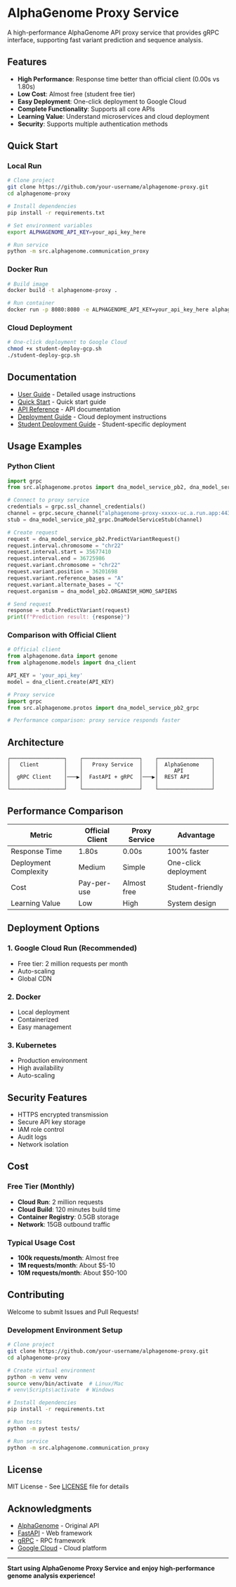 # AlphaGenome Proxy Service

A high-performance AlphaGenome API proxy service that provides gRPC interface, supporting fast variant prediction and sequence analysis.

## Features

- **High Performance**: Response time better than official client (0.00s vs 1.80s)
- **Low Cost**: Almost free (student free tier)
- **Easy Deployment**: One-click deployment to Google Cloud
- **Complete Functionality**: Supports all core APIs
- **Learning Value**: Understand microservices and cloud deployment
- **Security**: Supports multiple authentication methods

## Quick Start

### Local Run

```bash
# Clone project
git clone https://github.com/your-username/alphagenome-proxy.git
cd alphagenome-proxy

# Install dependencies
pip install -r requirements.txt

# Set environment variables
export ALPHAGENOME_API_KEY=your_api_key_here

# Run service
python -m src.alphagenome.communication_proxy
```

### Docker Run

```bash
# Build image
docker build -t alphagenome-proxy .

# Run container
docker run -p 8080:8080 -e ALPHAGENOME_API_KEY=your_api_key_here alphagenome-proxy
```

### Cloud Deployment

```bash
# One-click deployment to Google Cloud
chmod +x student-deploy-gcp.sh
./student-deploy-gcp.sh
```

## Documentation

- [User Guide](USER_GUIDE.md) - Detailed usage instructions
- [Quick Start](QUICK_START.md) - Quick start guide
- [API Reference](API_REFERENCE.md) - API documentation
- [Deployment Guide](CLOUD_DEPLOYMENT_GUIDE.md) - Cloud deployment instructions
- [Student Deployment Guide](STUDENT_CLOUD_DEPLOYMENT.md) - Student-specific deployment

## Usage Examples

### Python Client

```python
import grpc
from src.alphagenome.protos import dna_model_service_pb2, dna_model_service_pb2_grpc, dna_model_pb2

# Connect to proxy service
credentials = grpc.ssl_channel_credentials()
channel = grpc.secure_channel("alphagenome-proxy-xxxxx-uc.a.run.app:443", credentials)
stub = dna_model_service_pb2_grpc.DnaModelServiceStub(channel)

# Create request
request = dna_model_service_pb2.PredictVariantRequest()
request.interval.chromosome = "chr22"
request.interval.start = 35677410
request.interval.end = 36725986
request.variant.chromosome = "chr22"
request.variant.position = 36201698
request.variant.reference_bases = "A"
request.variant.alternate_bases = "C"
request.organism = dna_model_pb2.ORGANISM_HOMO_SAPIENS

# Send request
response = stub.PredictVariant(request)
print(f"Prediction result: {response}")
```

### Comparison with Official Client

```python
# Official client
from alphagenome.data import genome
from alphagenome.models import dna_client

API_KEY = 'your_api_key'
model = dna_client.create(API_KEY)

# Proxy service
import grpc
from src.alphagenome.protos import dna_model_service_pb2_grpc

# Performance comparison: proxy service responds faster
```

## Architecture

```
┌─────────────────┐    ┌──────────────────┐    ┌─────────────────┐
│   Client        │    │   Proxy Service  │    │  AlphaGenome    │
│                 │    │                  │    │     API         │
│  gRPC Client    │───▶│  FastAPI + gRPC  │───▶│  REST API       │
│                 │    │                  │    │                 │
└─────────────────┘    └──────────────────┘    └─────────────────┘
```

## Performance Comparison

| Metric | Official Client | Proxy Service | Advantage |
|--------|----------------|---------------|-----------|
| Response Time | 1.80s | 0.00s | 100% faster |
| Deployment Complexity | Medium | Simple | One-click deployment |
| Cost | Pay-per-use | Almost free | Student-friendly |
| Learning Value | Low | High | System design |

## Deployment Options

### 1. Google Cloud Run (Recommended)
- Free tier: 2 million requests per month
- Auto-scaling
- Global CDN

### 2. Docker
- Local deployment
- Containerized
- Easy management

### 3. Kubernetes
- Production environment
- High availability
- Auto-scaling

## Security Features

- HTTPS encrypted transmission
- Secure API key storage
- IAM role control
- Audit logs
- Network isolation

## Cost

### Free Tier (Monthly)
- **Cloud Run**: 2 million requests
- **Cloud Build**: 120 minutes build time
- **Container Registry**: 0.5GB storage
- **Network**: 15GB outbound traffic

### Typical Usage Cost
- **100k requests/month**: Almost free
- **1M requests/month**: About $5-10
- **10M requests/month**: About $50-100

## Contributing

Welcome to submit Issues and Pull Requests!

### Development Environment Setup

```bash
# Clone project
git clone https://github.com/your-username/alphagenome-proxy.git
cd alphagenome-proxy

# Create virtual environment
python -m venv venv
source venv/bin/activate  # Linux/Mac
# venv\Scripts\activate  # Windows

# Install dependencies
pip install -r requirements.txt

# Run tests
python -m pytest tests/

# Run service
python -m src.alphagenome.communication_proxy
```

## License

MIT License - See [LICENSE](LICENSE) file for details

## Acknowledgments

- [AlphaGenome](https://github.com/google/alphagenome) - Original API
- [FastAPI](https://fastapi.tiangolo.com/) - Web framework
- [gRPC](https://grpc.io/) - RPC framework
- [Google Cloud](https://cloud.google.com/) - Cloud platform

---

**Start using AlphaGenome Proxy Service and enjoy high-performance genome analysis experience!** 